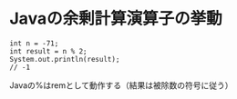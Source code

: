 # Javaの余剰計算演算子の挙動

```
int n = -71;
int result = n % 2;
System.out.println(result);
// -1
```

Javaの%はremとして動作する（結果は被除数の符号に従う）  



